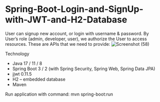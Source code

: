 # Spring-Boot-Login-and-SignUp-with-JWT-and-H2-Database
User can signup new account, or login with username & password.
By User’s role (admin, developer, user), we authorize the User to access resources.
These are APIs that we need to provide:
![Screenshot (58)](https://github.com/alkaonly07/Spring-Boot-Login-and-SignUp-with-JWT-and-H2-Database/assets/107641479/fdc6f0c0-5a86-425d-9d28-87c6c20f751a)


Technology
- Java 17 / 11 / 8
- Spring Boot 3 / 2 (with Spring Security, Spring Web, Spring Data JPA)
- jjwt 0.11.5
- H2 – embedded database
- Maven

Run application with command: mvn spring-boot:run

